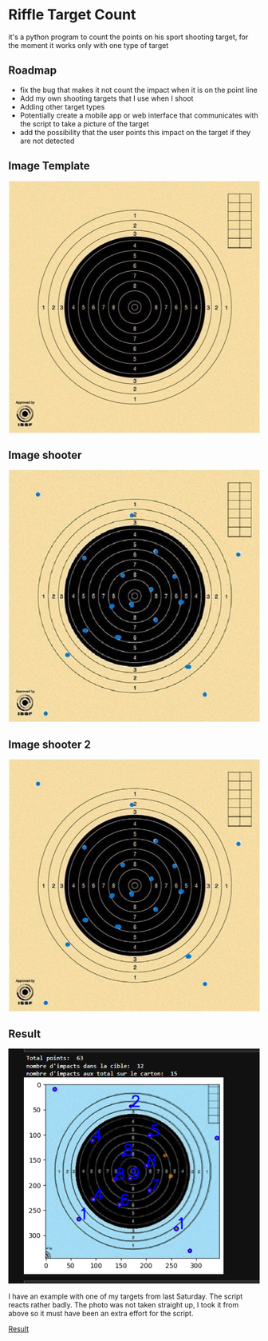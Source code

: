 
# Riffle Target Count

it's a python program to count the points on his sport shooting target, for the moment it works only with one type of target


## Roadmap

- fix the bug that makes it not count the impact when it is on the point line
- Add my own shooting targets that I use when I shoot 
- Adding other target types
- Potentially create a mobile app or web interface that communicates with the script to take a picture of the target 
- add the possibility that the user points this impact on the target if they are not detected 


## Image Template

![Image Template](https://github.com/d4nm0/RiffleTargetCount/blob/main/center.jpg?raw=true)

## Image shooter

![Image Shooter](https://github.com/d4nm0/RiffleTargetCount/blob/main/center_after_3.jpg?raw=true)

## Image shooter 2

![Image Shooter 2 ](https://github.com/d4nm0/RiffleTargetCount/blob/main/center_after_2.jpg?raw=true)

## Result

![Result  ](https://github.com/d4nm0/RiffleTargetCount/blob/main/Capture%20d%E2%80%99%C3%A9cran%202023-01-13%20164200.png?raw=true)


I have an example with one of my targets from last Saturday. The script reacts rather badly. The photo was not taken straight up, I took it from above so it must have been an extra effort for the script.

[Result  ](https://github.com/d4nm0/RiffleTargetCount/blob/main/IMG_5973.jpg?raw=true)



